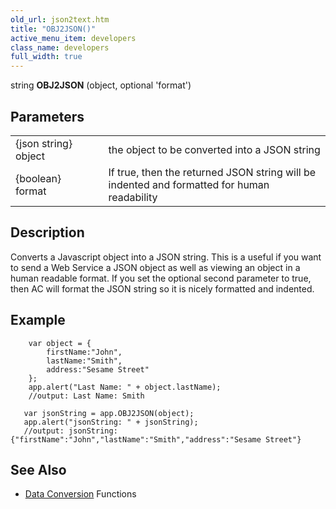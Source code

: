 ```yaml
---
old_url: json2text.htm
title: "OBJ2JSON()"
active_menu_item: developers
class_name: developers
full_width: true
---
```



string **OBJ2JSON** (object, optional 'format')

## Parameters

<table>
<tr>
<td width="165">
{json string} object

</td>
<td width="12">
</td>
<td width="703">
the object to be converted into a JSON string

</td>
</tr>
<tr>
<td width="165">
{boolean} format

</td>
<td width="12">
</td>
<td width="703">
If true, then the returned JSON string will be indented and formatted for human readability

</td>
</tr>
</table>

## Description

Converts a Javascript object into a JSON string. This is a useful if you want to send a Web Service a JSON object as well as viewing an object in a human readable format. If you set the optional second parameter to true, then AC will format the JSON string so it is nicely formatted and indented.

## Example

        var object = {
            firstName:"John",
            lastName:"Smith", 
            address:"Sesame Street"
        };
        app.alert("Last Name: " + object.lastName);
        //output: Last Name: Smith
        
       var jsonString = app.OBJ2JSON(object);
       app.alert("jsonString: " + jsonString);
       //output: jsonString: {"firstName":"John","lastName":"Smith","address":"Sesame Street"}
        


## See Also

 - [Data Conversion](/developers/documentation/scripting-apis/client-api/conversion-functions/) Functions

